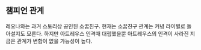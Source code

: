 챔피언 관계
----

레오나와는 과거 스토리상 공인된 소꿉친구.
현재는 소꿉친구 관계는 커녕 라이벌로 돌아설지도 모른다. 
하지만 아트레우스 인격때 대립했을뿐 아트레우스의 인격이 사라진 지금은 관계가 변함이 없을 가능성이 높다.

